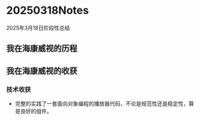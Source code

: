 # 20250318Notes
2025年3月18日阶段性总结

## 我在海康威视的历程

## 我在海康威视的收获

### 技术收获

- 完整的实践了一套面向对象编程的播放器代码，不论是规范性还是稳定性，算是良好的组件。

